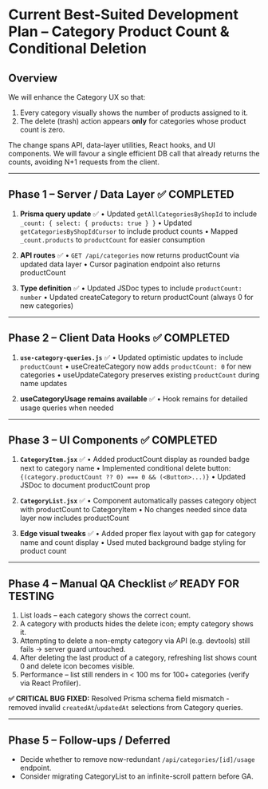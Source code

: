 # Current Best-Suited Development Plan – Category Product Count & Conditional Deletion

## Overview
We will enhance the Category UX so that:
1. Every category visually shows the number of products assigned to it.
2. The delete (trash) action appears **only** for categories whose product count is zero.

The change spans API, data-layer utilities, React hooks, and UI components.  We will favour a single efficient DB call that already returns the counts, avoiding N+1 requests from the client.

---

## Phase 1 – Server / Data Layer ✅ COMPLETED
1. **Prisma query update** ✅
   • Updated `getAllCategoriesByShopId` to include `_count: { select: { products: true } }`
   • Updated `getCategoriesByShopIdCursor` to include product counts
   • Mapped `_count.products` to `productCount` for easier consumption

2. **API routes** ✅
   • `GET /api/categories` now returns productCount via updated data layer
   • Cursor pagination endpoint also returns productCount

3. **Type definition** ✅
   • Updated JSDoc types to include `productCount: number`
   • Updated createCategory to return productCount (always 0 for new categories)

---

## Phase 2 – Client Data Hooks ✅ COMPLETED
1. **`use-category-queries.js`** ✅
   • Updated optimistic updates to include `productCount`
   • useCreateCategory now adds `productCount: 0` for new categories
   • useUpdateCategory preserves existing `productCount` during name updates

2. **useCategoryUsage remains available** ✅
   • Hook remains for detailed usage queries when needed

---

## Phase 3 – UI Components ✅ COMPLETED
1. **`CategoryItem.jsx`** ✅
   • Added productCount display as rounded badge next to category name
   • Implemented conditional delete button: `{(category.productCount ?? 0) === 0 && (<Button>...)}`
   • Updated JSDoc to document productCount prop

2. **`CategoryList.jsx`** ✅
   • Component automatically passes category object with productCount to CategoryItem
   • No changes needed since data layer now includes productCount

3. **Edge visual tweaks** ✅
   • Added proper flex layout with gap for category name and count display
   • Used muted background badge styling for product count

---

## Phase 4 – Manual QA Checklist ✅ READY FOR TESTING
1. List loads – each category shows the correct count.
2. A category with products hides the delete icon; empty category shows it.
3. Attempting to delete a non-empty category via API (e.g. devtools) still fails → server guard untouched.
4. After deleting the last product of a category, refreshing list shows count 0 and delete icon becomes visible.
5. Performance – list still renders in < 100 ms for 100+ categories (verify via React Profiler).

**✅ CRITICAL BUG FIXED:** Resolved Prisma schema field mismatch - removed invalid `createdAt`/`updatedAt` selections from Category queries.

---

## Phase 5 – Follow-ups / Deferred
* Decide whether to remove now-redundant `/api/categories/[id]/usage` endpoint.
* Consider migrating CategoryList to an infinite-scroll pattern before GA.
